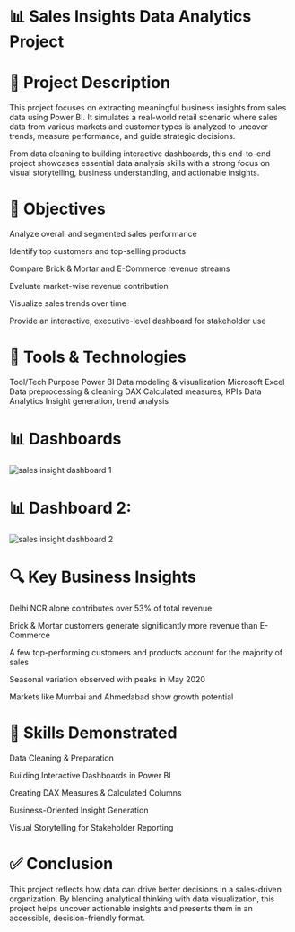 # 📊 Sales Insights Data Analytics Project
# 📝 Project Description
This project focuses on extracting meaningful business insights from sales data using Power BI. It simulates a real-world retail scenario where sales data from various markets and customer types is analyzed to uncover trends, measure performance, and guide strategic decisions.

From data cleaning to building interactive dashboards, this end-to-end project showcases essential data analysis skills with a strong focus on visual storytelling, business understanding, and actionable insights.

# 🎯 Objectives
Analyze overall and segmented sales performance

Identify top customers and top-selling products

Compare Brick & Mortar and E-Commerce revenue streams

Evaluate market-wise revenue contribution

Visualize sales trends over time

Provide an interactive, executive-level dashboard for stakeholder use

# 📌 Tools & Technologies

Tool/Tech	Purpose
Power BI	Data modeling & visualization
Microsoft Excel	Data preprocessing & cleaning
DAX	Calculated measures, KPIs
Data Analytics	Insight generation, trend analysis
# 📊 Dashboards
![sales insight dashboard 1](https://github.com/user-attachments/assets/75b58c10-3326-4180-876a-4ef91dc4e8c8)

# 📊 Dashboard 2: 
![sales insight dashboard 2](https://github.com/user-attachments/assets/bb7d2b99-bb7b-4a3f-8f4c-f3d527d3a932)

# 🔍 Key Business Insights
Delhi NCR alone contributes over 53% of total revenue

Brick & Mortar customers generate significantly more revenue than E-Commerce

A few top-performing customers and products account for the majority of sales

Seasonal variation observed with peaks in May 2020

Markets like Mumbai and Ahmedabad show growth potential

# 🧠 Skills Demonstrated
Data Cleaning & Preparation

Building Interactive Dashboards in Power BI

Creating DAX Measures & Calculated Columns

Business-Oriented Insight Generation

Visual Storytelling for Stakeholder Reporting

# ✅ Conclusion
This project reflects how data can drive better decisions in a sales-driven organization. By blending analytical thinking with data visualization, this project helps uncover actionable insights and presents them in an accessible, decision-friendly format.
